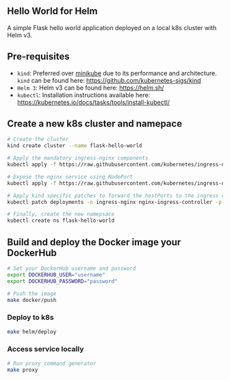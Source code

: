 ## Hello World for Helm

A simple Flask hello world application deployed on a local k8s cluster with Helm v3.

## Pre-requisites

* `kind`: Preferred over [minikube](https://kubernetes.io/docs/tasks/tools/install-minikube/) due to its performance and architecture. `kind` can be found here: https://github.com/kubernetes-sigs/kind
* `Helm 3`: Helm v3 can be found here: https://helm.sh/
* `kubectl`: Installation instructions available here: https://kubernetes.io/docs/tasks/tools/install-kubectl/

## Create a new k8s cluster and namepace

```bash
# Create the cluster
kind create cluster --name flask-hello-world

# Apply the mandatory ingress-nginx components
kubectl apply -f https://raw.githubusercontent.com/kubernetes/ingress-nginx/nginx-0.30.0/deploy/static/mandatory.yaml

# Expose the nginx service using NodePort
kubectl apply -f https://raw.githubusercontent.com/kubernetes/ingress-nginx/nginx-0.30.0/deploy/static/provider/baremetal/service-nodeport.yaml

# Apply kind specific patches to forward the hostPorts to the ingress controller
kubectl patch deployments -n ingress-nginx nginx-ingress-controller -p '{"spec":{"template":{"spec":{"containers":[{"name":"nginx-ingress-controller","ports":[{"containerPort":80,"hostPort":80},{"containerPort":443,"hostPort":443}]}],"nodeSelector":{"ingress-ready":"true"},"tolerations":[{"key":"node-role.kubernetes.io/master","operator":"Equal","effect":"NoSchedule"}]}}}}'

# Finally, create the new namepsace
kubectl create ns flask-hello-world
```

## Build and deploy the Docker image your DockerHub

```bash
# Set your DockerHub username and password
export DOCKERHUB_USER="username"
export DOCKERHUB_PASSWORD="password"

# Push the image
make docker/push
```

### Deploy to k8s

```bash
make helm/deploy
```

### Access service locally

```bash
# Run proxy command generator
make proxy
```
